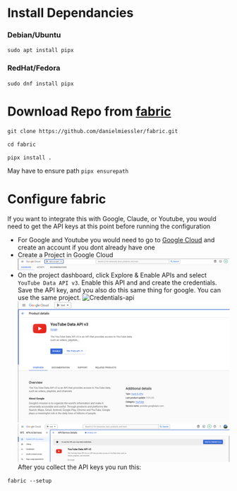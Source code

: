 # Install Dependancies

### Debian/Ubuntu
```
sudo apt install pipx
```
### RedHat/Fedora
```
sudo dnf install pipx
```
# Download Repo from [fabric](https://github.com/danielmiessler/fabric)

```
git clone https://github.com/danielmiessler/fabric.git
```

```
cd fabric
```
```
pipx install .
```
May have to ensure path `pipx ensurepath`

# Configure fabric

If you want to integrate this with Google, Claude, or Youtube, you would need to get the API keys at this point before running the configuration
- For Google and Youtube you would need to go to [Google Cloud](https://console.cloud.google.com/) and create an account if you dont already have one
- Create a Project in Google Cloud
![Google Cloud Project](https://github.com/ebelious/Self-Hosted/blob/main/Images/Screenshot%20from%202024-07-12%2016-31-29.png)
- On the project dashboard, click Explore & Enable APIs and select `YouTube Data API v3`. Enable this API and and create the credentials. Save the API key, and you also do this same thing for google. You can use the same project.
![Credentials-api](https://github.com/user-attachments/assets/749172c5-57ee-404a-8326-3ced35607f8b)
![Enable API](https://github.com/ebelious/Self-Hosted/blob/main/Images/Screenshot%20from%202024-07-12%2016-43-27.png)
![Credentials API](https://github.com/ebelious/Self-Hosted/blob/main/Images/Screenshot%20from%202024-07-12%2016-45-11.png)
After you collect the API keys you run this:
```
fabric --setup
```
